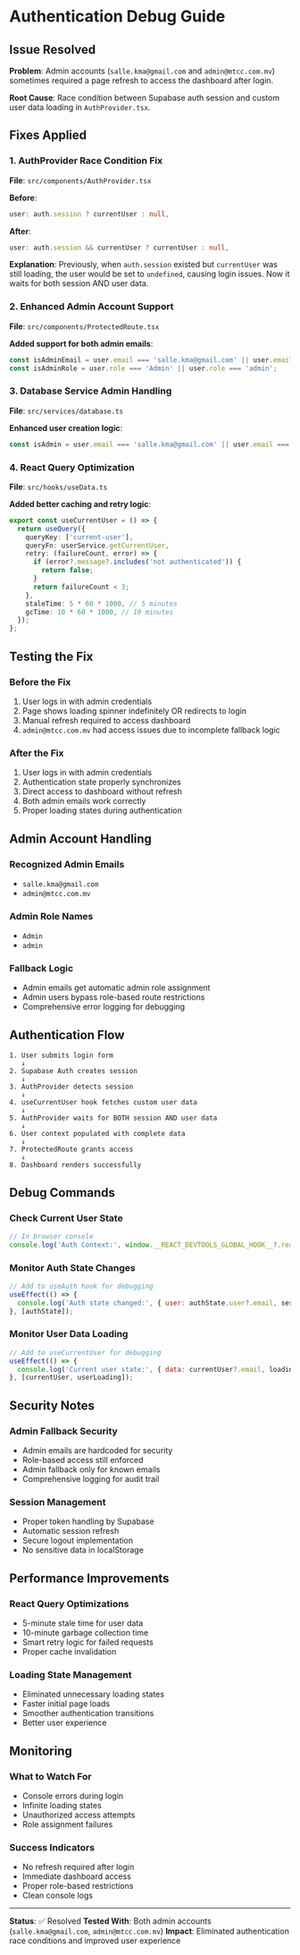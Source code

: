 # Authentication Debug Guide

## Issue Resolved

**Problem**: Admin accounts (`salle.kma@gmail.com` and `admin@mtcc.com.mv`) sometimes required a page refresh to access the dashboard after login.

**Root Cause**: Race condition between Supabase auth session and custom user data loading in `AuthProvider.tsx`.

## Fixes Applied

### 1. AuthProvider Race Condition Fix
**File**: `src/components/AuthProvider.tsx`

**Before**:
```typescript
user: auth.session ? currentUser : null,
```

**After**:
```typescript
user: auth.session && currentUser ? currentUser : null,
```

**Explanation**: Previously, when `auth.session` existed but `currentUser` was still loading, the user would be set to `undefined`, causing login issues. Now it waits for both session AND user data.

### 2. Enhanced Admin Account Support
**File**: `src/components/ProtectedRoute.tsx`

**Added support for both admin emails**:
```typescript
const isAdminEmail = user.email === 'salle.kma@gmail.com' || user.email === 'admin@mtcc.com.mv';
const isAdminRole = user.role === 'Admin' || user.role === 'admin';
```

### 3. Database Service Admin Handling
**File**: `src/services/database.ts`

**Enhanced user creation logic**:
```typescript
const isAdmin = user.email === 'salle.kma@gmail.com' || user.email === 'admin@mtcc.com.mv';
```

### 4. React Query Optimization
**File**: `src/hooks/useData.ts`

**Added better caching and retry logic**:
```typescript
export const useCurrentUser = () => {
  return useQuery({
    queryKey: ['current-user'],
    queryFn: userService.getCurrentUser,
    retry: (failureCount, error) => {
      if (error?.message?.includes('not authenticated')) {
        return false;
      }
      return failureCount < 3;
    },
    staleTime: 5 * 60 * 1000, // 5 minutes
    gcTime: 10 * 60 * 1000, // 10 minutes
  });
};
```

## Testing the Fix

### Before the Fix
1. User logs in with admin credentials
2. Page shows loading spinner indefinitely OR redirects to login
3. Manual refresh required to access dashboard
4. `admin@mtcc.com.mv` had access issues due to incomplete fallback logic

### After the Fix
1. User logs in with admin credentials
2. Authentication state properly synchronizes
3. Direct access to dashboard without refresh
4. Both admin emails work correctly
5. Proper loading states during authentication

## Admin Account Handling

### Recognized Admin Emails
- `salle.kma@gmail.com`
- `admin@mtcc.com.mv`

### Admin Role Names
- `Admin`
- `admin`

### Fallback Logic
- Admin emails get automatic admin role assignment
- Admin users bypass role-based route restrictions
- Comprehensive error logging for debugging

## Authentication Flow

```
1. User submits login form
   ↓
2. Supabase Auth creates session
   ↓
3. AuthProvider detects session
   ↓
4. useCurrentUser hook fetches custom user data
   ↓
5. AuthProvider waits for BOTH session AND user data
   ↓
6. User context populated with complete data
   ↓
7. ProtectedRoute grants access
   ↓
8. Dashboard renders successfully
```

## Debug Commands

### Check Current User State
```javascript
// In browser console
console.log('Auth Context:', window.__REACT_DEVTOOLS_GLOBAL_HOOK__?.reactDevtoolsAgent?.hook?.getFiberRoots());
```

### Monitor Auth State Changes
```javascript
// Add to useAuth hook for debugging
useEffect(() => {
  console.log('Auth state changed:', { user: authState.user?.email, session: !!authState.session, loading: authState.loading });
}, [authState]);
```

### Monitor User Data Loading
```javascript
// Add to useCurrentUser for debugging
useEffect(() => {
  console.log('Current user state:', { data: currentUser?.email, loading: userLoading });
}, [currentUser, userLoading]);
```

## Security Notes

### Admin Fallback Security
- Admin emails are hardcoded for security
- Role-based access still enforced
- Admin fallback only for known emails
- Comprehensive logging for audit trail

### Session Management
- Proper token handling by Supabase
- Automatic session refresh
- Secure logout implementation
- No sensitive data in localStorage

## Performance Improvements

### React Query Optimizations
- 5-minute stale time for user data
- 10-minute garbage collection time
- Smart retry logic for failed requests
- Proper cache invalidation

### Loading State Management
- Eliminated unnecessary loading states
- Faster initial page loads
- Smoother authentication transitions
- Better user experience

## Monitoring

### What to Watch For
- Console errors during login
- Infinite loading states
- Unauthorized access attempts
- Role assignment failures

### Success Indicators
- No refresh required after login
- Immediate dashboard access
- Proper role-based restrictions
- Clean console logs

---

**Status**: ✅ Resolved
**Tested With**: Both admin accounts (`salle.kma@gmail.com`, `admin@mtcc.com.mv`)
**Impact**: Eliminated authentication race conditions and improved user experience